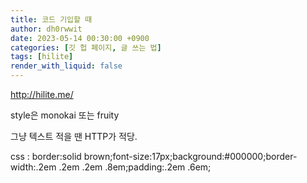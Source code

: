 ```yaml
---
title: 코드 기입할 때
author: dh0rwwit
date: 2023-05-14 00:30:00 +0900
categories: [깃 헙 페이지, 글 쓰는 법]
tags: [hilite]
render_with_liquid: false
---
```


http://hilite.me/

style은 monokai 또는 fruity

그냥 텍스트 적을 땐 HTTP가 적당.

css : border:solid brown;font-size:17px;background:#000000;border-width:.2em .2em .2em .8em;padding:.2em .6em;